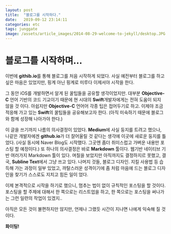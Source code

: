 ```yaml
---
layout: post
title:  "블로그를 시작하다."
date:   2019-09-12 23:14:11
categories: etc
tags: junggate
image: /assets/article_images/2014-08-29-welcome-to-jekyll/desktop.JPG
---
```


블로그를 시작하며...
===

이번에 **githib.io**를 통해 블로그를 처음 시작하게 되었다. 
사실 예전부터 블로그를 하고 싶은 마음은 있었지만,
핑계 아닌 핑계로 미루다 이제서야 시작을 한다.

그 동안 iOS를 개발하면서 알게 된 꿀팁들을 공유할 생각이었지만.
대부분 **Objective-C** 언어 기반의 코드 기교이기 때문에
현 시대의 **Swift**개발자에게는 전혀 도움이 되지 않을 것 이다.
아쉽지만 **Objective-C** 언어어 각종 팁은 접어두기로 하고.
이제야 조금 적응해 가고 있는 **Swift**의 꿀팁들을 공유해보고자 한다.
(아직 미숙하기 때문에 블로그와 함께 성장해 나아가야 한다.)

이 글을 쓰기까지 나름의 의사결정이 있었다. 
**Medium**에 사실 둥지를 트려고 했으나,
나같은 개발자에겐 **github.io**가 더 잘어울릴 것 같다는 생각에 이곳에 새로운 둥지를 틀었다.
(사실 동시에 Naver Blog도 시작했다. 그곳엔 좀더 취미스럽고 가벼운 내용만 포스팅 할 예정이다.)
또 하나의 의사결정은 바로 **Markdown** 툴이다. 
웹기반 네이티브 기반 여러가지 Markdown 툴이 있다. 며칠을 보았지만 아직까지도 결정하지르 못했고, 
결국, **Subline Text**에서 그냥 쓰고 있다.
나머지 것들,
블로그 디자인. 지킬 사용법 등 습득해 가는 과정이 일부 있었고,
까탈스러운 성격이기에 좀 처럼 마음에 드는 블로그 디자인을 찾기가 스스로도 지치고 힘든 일이 었다.

이제 본격적으로 시작을 하기로 했으니, 
멈추는 법이 없이 규칙적인 포스팅을 할 것이다. 
포스팅을 할 주제에 대해서 한 쪽으로는 리스트업을 하고, 
한 쪽으로는 포스팅을 써나가는
그런 일련의 작업이 있겠지..

아직은 모든 것이 불편하지만 않지만, 
언제나 그랬듯 시간이 지나면 나에게 익숙해 질 것이다.

**화이팅!**
